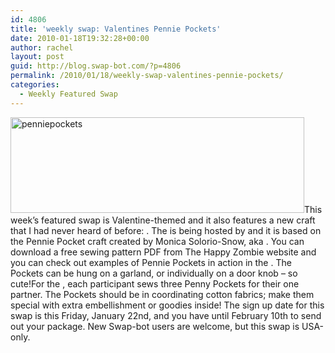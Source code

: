 ```yaml
---
id: 4806
title: 'weekly swap: Valentines Pennie Pockets'
date: 2010-01-18T19:32:28+00:00
author: rachel
layout: post
guid: http://blog.swap-bot.com/?p=4806
permalink: /2010/01/18/weekly-swap-valentines-pennie-pockets/
categories:
  - Weekly Featured Swap
---
```

 

<div style="opacity: 0; position: absolute; left:-2843px;">
  
</div><img src="http://blog.swap-bot.com/wp-content/uploads/2010/01/penniepockets.jpg" alt="penniepockets" title="penniepockets" width="470" height="153" class="alignnone size-full wp-image-4807" /></a>This week&#8217;s featured swap is Valentine-themed and it also features a new craft that I had never heard of before: . The is being hosted by and it is based on the Pennie Pocket craft created by Monica Solorio-Snow, aka . You can download a free sewing pattern PDF from The Happy Zombie website and you can check out examples of Pennie Pockets in action in the . The Pockets can be hung on a garland, or individually on a door knob &#8211; so cute!For the , each participant sews three Penny Pockets for their one partner. The Pockets should be in coordinating cotton fabrics; make them special with extra embellishment or goodies inside! The sign up date for this swap is this Friday, January 22nd, and you have until February 10th to send out your package. New Swap-bot users are welcome, but this swap is USA-only. <div style="opacity: 0; position: absolute; left:-3451px;">
  
</div>